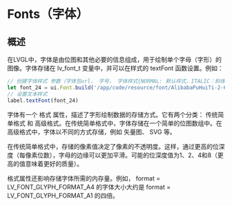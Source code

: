 # Fonts（字体）

## 概述

在LVGL中，字体是由位图和其他必要的信息组成，用于绘制单个字母（字形）的图像。字体存储在 lv_font_t 变量中，并可以在样式的 textFont 函数设置。例如： 
```js
// 创建字体样式 参数（字体包url， 字号， 字体样式{NORMAL: 默认样式，ITALIC：斜体， BOLD： 粗体}）
let font_24 = ui.Font.build('/app/code/resource/font/AlibabaPuHuiTi-2-65-Medium.ttf', 24, ui.Utils.FONT_STYLE.ITALIC | ui.Utils.FONT_STYLE.BOLD)
// 设置文本样式
label.textFont(font_24)
```
字体有一个 格式 属性，描述了字形绘制数据的存储方式。它有两个分类： 传统简单格式 和 高级格式。在传统简单格式中，字体存储在一个简单的位图数组中。在高级格式中，字体以不同的方式存储，例如 矢量图、 SVG 等。

在传统简单格式中，存储的像素值决定了像素的不透明度。这样，通过更高的位深度（每像素位数），字母的边缘可以更加平滑。可能的位深度值为1、2、4和8（更高的值意味着更好的质量）。

格式属性还影响存储字体所需的内存量。例如， format = LV_FONT_GLYPH_FORMAT_A4 的字体大小大约是 format = LV_FONT_GLYPH_FORMAT_A1 的四倍。
